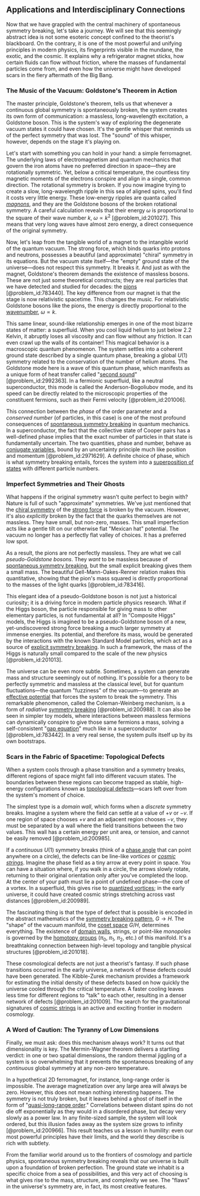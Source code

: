 ## Applications and Interdisciplinary Connections

Now that we have grappled with the central machinery of spontaneous symmetry breaking, let's take a journey. We will see that this seemingly abstract idea is not some esoteric concept confined to the theorist's blackboard. On the contrary, it is one of the most powerful and unifying principles in modern physics, its fingerprints visible in the mundane, the exotic, and the cosmic. It explains why a refrigerator magnet sticks, how certain fluids can flow without friction, where the masses of fundamental particles come from, and even how the universe might have developed scars in the fiery aftermath of the Big Bang.

### The Music of the Vacuum: Goldstone's Theorem in Action

The master principle, Goldstone's theorem, tells us that whenever a continuous global symmetry is spontaneously broken, the system creates its own form of communication: a massless, long-wavelength excitation, a Goldstone boson. This is the system's way of exploring the degenerate vacuum states it could have chosen. It's the gentle whisper that reminds us of the perfect symmetry that was lost. The "sound" of this whisper, however, depends on the stage it's playing on.

Let's start with something you can hold in your hand: a simple ferromagnet. The underlying laws of electromagnetism and quantum mechanics that govern the iron atoms have no preferred direction in space—they are rotationally symmetric. Yet, below a critical temperature, the countless tiny magnetic moments of the electrons conspire and align in a single, common direction. The rotational symmetry is broken. If you now imagine trying to create a slow, long-wavelength ripple in this sea of aligned spins, you'll find it costs very little energy. These low-energy ripples are quanta called *[magnons](@article_id:139315)*, and they are the Goldstone bosons of the broken rotational symmetry. A careful calculation reveals that their energy $\omega$ is proportional to the square of their wave number $k$, $\omega \propto k^2$ [@problem_id:201027]. This means that very long waves have almost zero energy, a direct consequence of the original symmetry.

Now, let's leap from the tangible world of a magnet to the intangible world of the quantum vacuum. The strong force, which binds quarks into protons and neutrons, possesses a beautiful (and approximate) "chiral" symmetry in its equations. But the vacuum state itself—the "empty" ground state of the universe—does not respect this symmetry. It breaks it. And just as with the magnet, Goldstone's theorem demands the existence of massless bosons. These are not just some theoretical constructs; they are real particles that we have detected and studied for decades: the [pions](@article_id:147429) [@problem_id:783440]. The key difference from our magnet is that the stage is now relativistic spacetime. This changes the music. For relativistic Goldstone bosons like the pions, the energy is directly proportional to the [wavenumber](@article_id:171958), $\omega \propto k$.

This same linear, sound-like relationship emerges in one of the most bizarre states of matter: a superfluid. When you cool liquid helium to just below 2.2 Kelvin, it abruptly loses all viscosity and can flow without any friction. It can even crawl up the walls of its container! This magical behavior is a macroscopic quantum phenomenon. The system settles into a coherent ground state described by a single quantum phase, breaking a global $U(1)$ symmetry related to the conservation of the number of helium atoms. The Goldstone mode here is a wave of this quantum phase, which manifests as a unique form of heat transfer called "[second sound](@article_id:146526)" [@problem_id:2992363]. In a fermionic superfluid, like a neutral superconductor, this mode is called the Anderson-Bogoliubov mode, and its speed can be directly related to the microscopic properties of the constituent fermions, such as their Fermi velocity [@problem_id:201006].

This connection between the *phase* of the order parameter and a *conserved number* (of particles, in this case) is one of the most profound consequences of [spontaneous symmetry breaking](@article_id:140470) in quantum mechanics. In a superconductor, the fact that the collective state of Cooper pairs has a well-defined phase implies that the exact number of particles in that state is fundamentally uncertain. The two quantities, phase and number, behave as [conjugate variables](@article_id:147349), bound by an uncertainty principle much like position and momentum [@problem_id:2971629]. A definite choice of phase, which is what symmetry breaking entails, forces the system into a [superposition of states](@article_id:273499) with different particle numbers.

### Imperfect Symmetries and Their Ghosts

What happens if the original symmetry wasn't quite perfect to begin with? Nature is full of such "approximate" symmetries. We've just mentioned that the [chiral symmetry](@article_id:141221) of the [strong force](@article_id:154316) is broken by the vacuum. However, it's also *explicitly* broken by the fact that the quarks themselves are not massless. They have small, but non-zero, masses. This small imperfection acts like a gentle tilt on our otherwise flat "Mexican hat" potential. The vacuum no longer has a perfectly flat valley of choices. It has a preferred low spot.

As a result, the pions are not perfectly massless. They are what we call *pseudo-Goldstone bosons*. They *want* to be massless because of [spontaneous symmetry breaking](@article_id:140470), but the small explicit breaking gives them a small mass. The beautiful Gell-Mann-Oakes-Renner relation makes this quantitative, showing that the pion's mass squared is directly proportional to the masses of the light quarks [@problem_id:783416].

This elegant idea of a pseudo-Goldstone boson is not just a historical curiosity; it is a driving force in modern particle physics research. What if the Higgs boson, the particle responsible for giving mass to other elementary particles, is not fundamental at all? In "Composite Higgs" models, the Higgs is imagined to be a pseudo-Goldstone boson of a new, yet-undiscovered strong force breaking a much larger symmetry at immense energies. Its potential, and therefore its mass, would be generated by the interactions with the known Standard Model particles, which act as a source of [explicit symmetry breaking](@article_id:148021). In such a framework, the mass of the Higgs is naturally small compared to the scale of the new physics [@problem_id:201013].

The universe can be even more subtle. Sometimes, a system can generate mass and structure seemingly out of nothing. It's possible for a theory to be perfectly symmetric and massless at the classical level, but for quantum fluctuations—the quantum "fuzziness" of the vacuum—to generate an [effective potential](@article_id:142087) that forces the system to break the symmetry. This remarkable phenomenon, called the Coleman-Weinberg mechanism, is a form of *radiative* [symmetry breaking](@article_id:142568) [@problem_id:200988]. It can also be seen in simpler toy models, where interactions between massless fermions can dynamically conspire to give those same fermions a mass, solving a self-consistent "[gap equation](@article_id:141430)" much like in a superconductor [@problem_id:783442]. In a very real sense, the system pulls itself up by its own bootstraps.

### Scars in the Fabric of Spacetime: Topological Defects

When a system cools through a phase transition and a symmetry breaks, different regions of space might fall into different vacuum states. The boundaries between these regions can become trapped as stable, high-energy configurations known as [topological defects](@article_id:138293)—scars left over from the system's moment of choice.

The simplest type is a *domain wall*, which forms when a *discrete* symmetry breaks. Imagine a system where the field can settle at a value of $+v$ or $-v$. If one region of space chooses $+v$ and an adjacent region chooses $-v$, they must be separated by a wall where the field transitions between the two values. This wall has a certain energy per unit area, or tension, and cannot be easily removed [@problem_id:200985].

If a *continuous* $U(1)$ symmetry breaks (think of a [phase angle](@article_id:273997) that can point anywhere on a circle), the defects can be line-like *vortices* or *[cosmic strings](@article_id:142518)*. Imagine the phase field as a tiny arrow at every point in space. You can have a situation where, if you walk in a circle, the arrows slowly rotate, returning to their original orientation only after you've completed the loop. At the center of your path must lie a point of undefined phase—the core of a vortex. In a superfluid, this gives rise to [quantized vortices](@article_id:146561); in the early universe, it could have created cosmic strings stretching across vast distances [@problem_id:200989].

The fascinating thing is that the type of defect that is possible is encoded in the abstract mathematics of the [symmetry breaking pattern](@article_id:190520), $G \to H$. The "shape" of the vacuum manifold, the [coset space](@article_id:179965) $G/H$, determines everything. The existence of [domain walls](@article_id:144229), strings, or point-like *monopoles* is governed by the [homotopy groups](@article_id:159391) ($\pi_0$, $\pi_1$, $\pi_2$, etc.) of this manifold. It's a breathtaking connection between high-level topology and tangible physical structures [@problem_id:201018].

These cosmological defects are not just a theorist's fantasy. If such phase transitions occurred in the early universe, a network of these defects could have been generated. The Kibble-Zurek mechanism provides a framework for estimating the initial density of these defects based on how quickly the universe cooled through the critical temperature. A faster cooling leaves less time for different regions to "talk" to each other, resulting in a denser network of defects [@problem_id:201009]. The search for the gravitational signatures of [cosmic strings](@article_id:142518) is an active and exciting frontier in modern cosmology.

### A Word of Caution: The Tyranny of Low Dimensions

Finally, we must ask: does this mechanism always work? It turns out that dimensionality is key. The Mermin-Wagner theorem delivers a startling verdict: in one or two spatial dimensions, the random thermal jiggling of a system is so overwhelming that it prevents the spontaneous breaking of any *continuous* global symmetry at any non-zero temperature.

In a hypothetical 2D ferromagnet, for instance, long-range order is impossible. The average magnetization over any large area will always be zero. However, this does not mean nothing interesting happens. The symmetry is not truly broken, but it leaves behind a ghost of itself in the form of "[quasi-long-range order](@article_id:144647)." Correlations between distant spins do not die off exponentially as they would in a disordered phase, but decay very slowly as a power law. In any finite-sized sample, the system will look ordered, but this illusion fades away as the system size grows to infinity [@problem_id:200966]. This result teaches us a lesson in humility: even our most powerful principles have their limits, and the world they describe is rich with subtlety.

From the familiar world around us to the frontiers of cosmology and particle physics, spontaneous symmetry breaking reveals that our universe is built upon a foundation of broken perfection. The ground state we inhabit is a specific choice from a sea of possibilities, and this very act of choosing is what gives rise to the mass, structure, and complexity we see. The "flaws" in the universe's symmetry are, in fact, its most creative features.